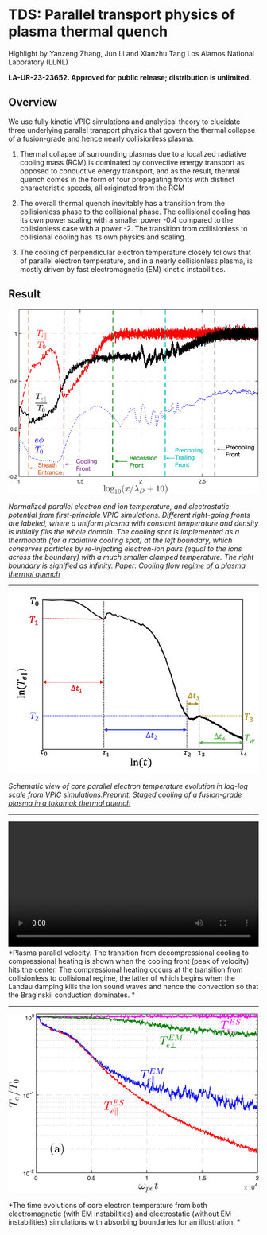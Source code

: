# TDS: Parallel transport physics of plasma thermal quench
Highlight by Yanzeng Zhang, Jun Li and Xianzhu Tang Los Alamos National Laboratory (LLNL)

**LA-UR-23-23652. Approved for public release; distribution is unlimited.**

## Overview

We use fully kinetic VPIC simulations and analytical theory to elucidate three underlying parallel transport physics that govern the thermal collapse of a fusion-grade and hence nearly collisionless plasma:

1. Thermal collapse of surrounding plasmas due to a localized radiative cooling mass (RCM) is dominated by convective energy transport as opposed to conductive energy transport, and as the result, thermal quench comes in the form of four propagating fronts with distinct
characteristic speeds, all originated from the RCM

2. The overall thermal quench inevitably has a transition from the collisionless phase to the collisional phase. The collisional cooling has its own power scaling with a smaller power -0.4 compared to the collisionless case with a power -2. The transition from collisionless to collisional cooling has its own physics and scaling.

3. The cooling of perpendicular electron temperature closely follows that of parallel
electron temperature, and in a nearly collisionless plasma, is mostly driven by fast electromagnetic (EM) kinetic instabilities.


## Result

![](img/gallery/Te-Ti-phi-ab-reflux-diagram.png)

*Normalized parallel electron and ion temperature, and
  electrostatic potential from first-principle VPIC simulations. Different right-going fronts are labeled, where a uniform plasma with constant temperature and density is initially fills the whole domain. The cooling spot is implemented as a thermobath (for a radiative cooling spot) at the left boundary, which conserves particles by re-injecting electron-ion pairs (equal to the ions across the boundary) with a much smaller clamped temperature. The right boundary is signified as infinity. 
  Paper: [Cooling flow regime of a plasma thermal quench](https://iopscience.iop.org/article/10.1209/0295-5075/acbb20/meta)*

----

![](img/gallery/Te-center-t-log-long.png)

*Schematic view of core parallel electron temperature evolution in log-log scale from VPIC simulations.Preprint: [Staged cooling of a fusion-grade plasma in a tokamak thermal quench](https://arxiv.org/abs/2211.06781)*

----

<video controls preload="metadata" width="100%">
    <source src="../img/gallery/velocity.mp4" type="video/mp4">
    Sorry, your browser doesn't support embedded videos.
</video>
*Plasma parallel velocity. The transition from decompressional cooling to compressional heating is shown when the cooling front (peak of velocity) hits the center. The compressional heating occurs at the transition from collisionless to collisional regime, the latter of which begins when the Landau damping kills the ion sound waves and hence the convection so that the Braginskii conduction dominates. *

----

![](img/gallery/Te-para-perp-ES-EM-absorb.png)

*The time evolutions of core electron temperature from both electromagnetic (with EM instabilities) and electrostatic (without EM instabilities) simulations with absorbing boundaries for an illustration. *

<script type="text/x-mathjax-config">MathJax.Hub.Config({TeX: {equationNumbers: {autoNumber: "all"}}, tex2jax: {inlineMath: [['$','$']]}});</script>
<script type="text/javascript" src="https://cdnjs.cloudflare.com/ajax/libs/mathjax/2.7.2/MathJax.js?config=TeX-AMS_HTML"></script>
